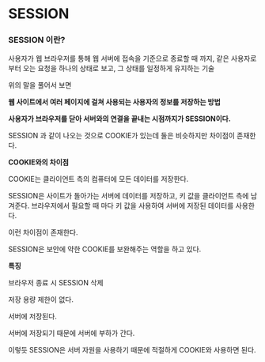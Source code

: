 # SESSION

### SESSION 이란?

사용자가 웹 브라우저를 통해 웹 서버에 접속을 기준으로 종료할 때 까지, 같은 사용자로부터 오는 요청을 하나의 상태로 보고, 그 상태를 일정하게 유지하는 기술

위의 말을 풀어서 보면

**웹 사이트에서 여러 페이지에 걸쳐 사용되는 사용자의 정보를 저장하는 방법**

**사용자가 브라우저를 닫아 서버와의 연결을 끝내는 시점까지가 SESSION이다.**

SESSION 과 같이 나오는 것으로 COOKIE가 있는데 둘은 비슷하지만 차이점이 존재한다.

**COOKIE와의 차이점**

COOKIE는 클라이언트 측의 컴퓨터에 모든 데이터를 저장한다.

SESSION은 사이트가 돌아가는 서버에 데이터를 저장하고, 키 값을 클라이언트 측에 남겨준다. 브라우저에서 필요할 때 마다 키 값을 사용하여 서버에 저장된 데이터를 사용한다.

이런 차이점이 존재한다.

SESSION은 보안에 약한 COOKIE를 보완해주는 역할을 하고 있다.

**특징**

브라우저 종료 시 SESSION 삭제

저장 용량 제한이 없다.

서버에 저장된다.

서버에 저장되기 때문에 서버에 부하가 간다.

이렇듯 SESSION은 서버 자원을 사용하기 때문에 적절하게 COOKIE와 사용하면 된다.
